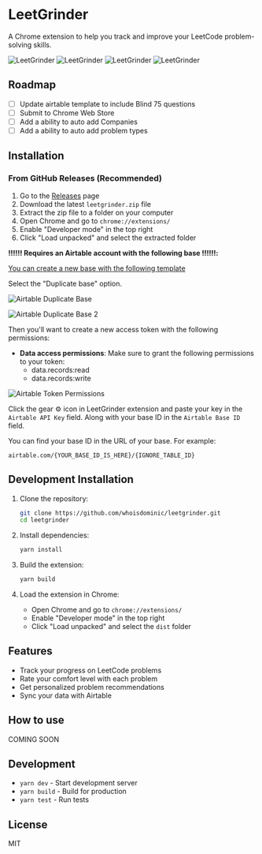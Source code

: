 # LeetGrinder

A Chrome extension to help you track and improve your LeetCode problem-solving skills.

![LeetGrinder](docs/leetgrinder_screenshot.png)
![LeetGrinder](docs/leetgrinder_screenshot_2.png)
![LeetGrinder](docs/leetgrinder_screenshot_3.png)
![LeetGrinder](docs/leetgrinder_screenshot_4.png)

## Roadmap

- [ ] Update airtable template to include Blind 75 questions
- [ ] Submit to Chrome Web Store
- [ ] Add a ability to auto add Companies
- [ ] Add a ability to auto add problem types

## Installation

### From GitHub Releases (Recommended)

1. Go to the [Releases](https://github.com/yourusername/leetgrinder/releases) page
2. Download the latest `leetgrinder.zip` file
3. Extract the zip file to a folder on your computer
4. Open Chrome and go to `chrome://extensions/`
5. Enable "Developer mode" in the top right
6. Click "Load unpacked" and select the extracted folder

**‼️‼️‼️ Requires an Airtable account with the following base ‼️‼️‼️:**

[You can create a new base with the following template](https://airtable.com/invite/l?inviteId=invmvNQDujNPrxpxb&inviteToken=e819c6afcd9516e4304ffb71fa14027ebd3bd882c499e45ed8f0e0906512b876&utm_medium=email&utm_source=product_team&utm_content=transactional-alerts)

Select the "Duplicate base" option.

![Airtable Duplicate Base](docs/duplicate_screenshot.png)

![Airtable Duplicate Base 2](docs/duplicate_screenshot_2.png)

Then you'll want to create a new access token with the following permissions:

- **Data access permissions**: Make sure to grant the following permissions to your token:
  - data.records:read
  - data.records:write

![Airtable Token Permissions](docs/token_screenshot.png)

Click the gear ⚙️ icon in LeetGrinder extension and paste your key in the `Airtable API Key` field.
Along with your base ID in the `Airtable Base ID` field.

You can find your base ID in the URL of your base. For example:

```
airtable.com/{YOUR_BASE_ID_IS_HERE}/{IGNORE_TABLE_ID}
```

## Development Installation

1. Clone the repository:

   ```bash
   git clone https://github.com/whoisdominic/leetgrinder.git
   cd leetgrinder
   ```

2. Install dependencies:

   ```bash
   yarn install
   ```

3. Build the extension:

   ```bash
   yarn build
   ```

4. Load the extension in Chrome:
   - Open Chrome and go to `chrome://extensions/`
   - Enable "Developer mode" in the top right
   - Click "Load unpacked" and select the `dist` folder

## Features

- Track your progress on LeetCode problems
- Rate your comfort level with each problem
- Get personalized problem recommendations
- Sync your data with Airtable

## How to use

COMING SOON

## Development

- `yarn dev` - Start development server
- `yarn build` - Build for production
- `yarn test` - Run tests

## License

MIT
